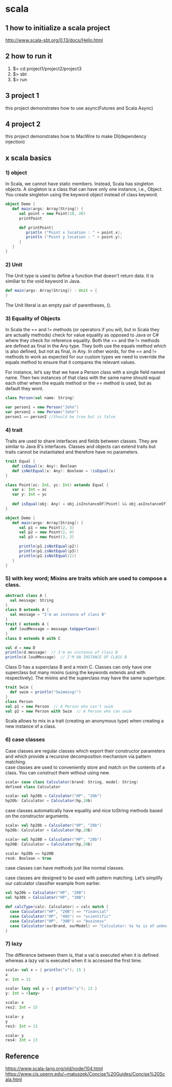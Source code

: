 # scala

## 1 how to initialize a scala project  
http://www.scala-sbt.org/0.13/docs/Hello.html


## 2 how to run it  
1) $> cd project1/project2/project3  
2) $> sbt  
3) $> run  

## 3 project 1  
this project demonstrates how to use async(Futures and Scala Async)  

## 4 project 2  
this project demonstrates how to MacWire to make DI(dependency injection)  


## x scala basics  

### 1) object  
In Scala, we cannot have static members. Instead, Scala has singleton objects. A singleton is a class that can have only one instance, i.e., Object. You create singleton using the keyword object instead of class keyword.  
```scala
object Demo {
   def main(args: Array[String]) {
      val point = new Point(10, 20)
      printPoint

      def printPoint{
         println ("Point x location : " + point.x);
         println ("Point y location : " + point.y);
      }
   }
}
```

### 2) Unit  
The Unit type is used to define a function that doesn't return data. It is similiar to the void keyword in Java.

```scala
def main(args: Array[String]) : Unit = { 
} 
```
The Unit literal is an empty pair of parentheses, ().


### 3) Equality of Objects  
In Scala the == and != methods (or operators if you will, but in Scala they are actually methods) check for value equality as opposed to Java or C# where they check for reference equality. Both the == and the != methods are defined as final in the Any type. They both use the equals method which is also defined, but not as final, in Any. In other words, for the == and != methods to work as expected for our custom types we need to override the equals method to ensure that it compares the relevant values.

For instance, let’s say that we have a Person class with a single field named name. Then two instances of that class with the same name should equal each other when the equals method or the == method is used, but as default they wont.
```scala
class Person(val name: String)

var person1 = new Person("John")
var person2 = new Person("John")
person1 == person2 //Should be true but is false
```

### 4) trait  
Traits are used to share interfaces and fields between classes. They are similar to Java 8's interfaces. Classes and objects can extend traits but traits cannot be instantiated and therefore have no parameters.   
```scala
trait Equal {
   def isEqual(x: Any): Boolean
   def isNotEqual(x: Any): Boolean = !isEqual(x)
}

class Point(xc: Int, yc: Int) extends Equal {
   var x: Int = xc
   var y: Int = yc
   
   def isEqual(obj: Any) = obj.isInstanceOf[Point] && obj.asInstanceOf[Point].x == y
}

object Demo {
   def main(args: Array[String]) {
      val p1 = new Point(2, 3)
      val p2 = new Point(2, 4)
      val p3 = new Point(3, 3)

      println(p1.isNotEqual(p2))
      println(p1.isNotEqual(p3))
      println(p1.isNotEqual(2))
   }
}
```


### 5) with key word; Mixins are traits which are used to compose a class.  
```scala
abstract class A {
  val message: String
}
class B extends A {
  val message = "I'm an instance of class B"
}
trait C extends A {
  def loudMessage = message.toUpperCase()
}
class D extends B with C

val d = new D
println(d.message)  // I'm an instance of class B
println(d.loudMessage)  // I'M AN INSTANCE OF CLASS B
```
Class D has a superclass B and a mixin C. Classes can only have one superclass but many mixins (using the keywords extends and with respectively). The mixins and the superclass may have the same supertype.  


```scala  
trait Swim {
  def swim = println("Swimming!")
}
class Person
val p1 = new Person  // A Person who can't swim
val p2 = new Person with Swim  // A Person who can swim
```
Scala allows to mix in a trait (creating an anonymous type) when creating a new instance of a class.  

### 6) case classes  
Case classes are regular classes which export their constructor parameters and which provide a recursive decomposition mechanism via pattern matching.  
case classes are used to conveniently store and match on the contents of a class. You can construct them without using new.
```scala  
scala> case class Calculator(brand: String, model: String)
defined class Calculator

scala> val hp20b = Calculator("HP", "20b")
hp20b: Calculator = Calculator(hp,20b)
```

case classes automatically have equality and nice toString methods based on the constructor arguments.  
```scala  
scala> val hp20b = Calculator("HP", "20b")
hp20b: Calculator = Calculator(hp,20b)

scala> val hp20B = Calculator("HP", "20b")
hp20B: Calculator = Calculator(hp,20b)

scala> hp20b == hp20B
res6: Boolean = true
```

case classes can have methods just like normal classes.

case classes are designed to be used with pattern matching. Let’s simplify our calculator classifier example from earlier.
```scala  
val hp20b = Calculator("HP", "20B")
val hp30b = Calculator("HP", "30B")

def calcType(calc: Calculator) = calc match {
  case Calculator("HP", "20B") => "financial"
  case Calculator("HP", "48G") => "scientific"
  case Calculator("HP", "30B") => "business"
  case Calculator(ourBrand, ourModel) => "Calculator: %s %s is of unknown type".format(ourBrand, ourModel)
}
```


### 7) lazy   

The difference between them is, that a val is executed when it is defined whereas a lazy val is executed when it is accessed the first time.

```scala  
scala> val x = { println("x"); 15 }
x
x: Int = 15

scala> lazy val y = { println("y"); 13 }
y: Int = <lazy>

scala> x
res2: Int = 15

scala> y
y
res3: Int = 13

scala> y
res4: Int = 13
```


## Reference  
https://www.scala-lang.org/old/node/104.html  
https://www.cis.upenn.edu/~matuszek/Concise%20Guides/Concise%20Scala.html  
